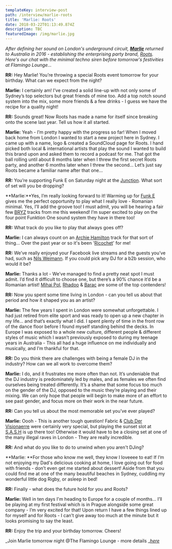 ```yaml
---
templateKey: interview-post
path: /interview/marlie-roots
title: 'Marlie: Roots'
date: 2018-03-22T01:13:49.874Z
description: TBC
featuredImage: /img/marlie.jpg
---
```

_After defining her sound on London's underground circuit, _[**_Marlie_**](https://www.facebook.com/marliedj)_ returned to Australia in 2016 - establishing the enterprising party brand, _[_Roots_](https://www.facebook.com/rootsmusicaustralia/)_. Here's our chat with the minimal techno siren before tomorrow's festivities at Flamingo Lounge..._

**RR:** Hey Marlie! You’re throwing a special Roots event tomorrow for your birthday. What can we expect from the night?

**Marlie:** I certainly am! I’ve created a solid line-up with not only some of Sydney’s top selectors but great friends of mine too. Add a top notch sound system into the mix, some more friends & a few drinks - I guess we have the recipe for a quality night! 

**RR:** Sounds great! Now Roots has made a name for itself since breaking onto the scene last year. Tell us how it all started.

**Marlie:** Yeah - I’m pretty happy with the progress so far! When I moved back home from London I wanted to start a new project here in Sydney. I came up with a name, logo & created a SoundCloud page for Roots. I hand picked both local & international artists that play the sound I wanted to build this brand upon and asked them to record a podcast for me. That got the ball rolling until  about 8 months later when I threw the first secret Roots party, and another 6 months later when I threw the second… Let’s just say Roots became a familiar name after that one…

**RR:** You’re supporting Funk E on Saturday night at the [Junction](https://www.facebook.com/TheJunctionBondi/). What sort of set will you be dropping?

**Marlie:**Yes, I’m really looking forward to it! Warming up for [Funk E](https://www.facebook.com/FunkEtheDJ/) gives me the perfect opportunity to play what I really love - Romanian minimal. Yes, I’ll add the groove too! I must admit, you will be hearing a fair few [BRYZ](https://www.facebook.com/Emanuelbryz) tracks from me this weekend! I’m super excited to play on the four point Funktion One sound system they have in there too!

**RR:** What track do you like to play that always goes off?

**Marlie:** I can always count on an [Archie Hamilton](https://www.facebook.com/archiehamiltonmusic) track for that sort of thing... Over the past year or so it's been '[Ricochet](https://www.beatport.com/track/ricochet-original-mix/9408300)' for me!

**RR:** We’ve really enjoyed your Facebook live streams and the guests you’ve had, such as [Nils Weimann](https://www.facebook.com/nils.weimann.music/). If you could pick any DJ for a b2b session, who would it be?

**Marlie:** Thanks a lot - We’ve managed to find a pretty neat spot I must admit. I’d find it difficult to choose one, but there’s a 90% chance it’d be a Romanian artist! [Mihai Pol](https://www.facebook.com/mihapolprod/), [Rhadoo](https://www.facebook.com/RhadooArpiar/) & [Barac](https://www.facebook.com/baracmusic/) are some of the top contenders! 

**RR:** Now you spent some time living in London - can you tell us about that period and how it shaped you as an artist? 

**Marlie:** The few years I spent in London were somewhat unforgettable. I had just retired from elite sport and was ready to open up a new chapter in my life… and that’s exactly what I did. I spent plenty of time in the front row of the dance floor before I found myself standing behind the decks. In Europe I was exposed to a whole new culture, different people & different styles of music which I wasn’t previously exposed to during my teenage years in Australia - This all had a huge influence on me individually and musically, and I’m thankful for that. 

**RR:** Do you think there are challenges with being a female DJ in the industry? How can we all work to overcome them?

**Marlie:** I do, and it frustrates me more often than not. It’s undeniable that the DJ industry is predominately led by males, and as females we often find ourselves being treated differently. It’s a shame that some focus too much on the gender of the DJ, opposed to the music they’re playing and their mixing. We can only hope that people will begin to make more of an effort to see past gender, and focus more on their work in the near future. 

**RR:** Can you tell us about the most memorable set you’ve ever played?

**Marlie:** Oooh - This is another tough question! Fabric & [Club Der Visionaerre](https://www.facebook.com/ClubderVisionaere/) were certainly very special, but playing the sunset slot at [S.A.S.H](https://www.facebook.com/sashsundays) is up there too! Otherwise it would have to be a closing set at one of the many illegal raves in London - They are really incredible.  

**RR:** And what do you like to do to unwind when you aren't DJing?

**Marlie: **For those who know me well, they know I loveeee to eat! If I’m not enjoying my Dad's delicious cooking at home, I love going out for food with friends - don’t even get me started about dessert! Aside from that you could find me at one of the many beautiful beaches in Sydney, cuddling my wonderful little dog Rigby, or asleep in bed!

**RR:** Finally - what does the future hold for you and Roots? 

**Marlie:** Well in ten days I'm heading to Europe for a couple of months… I’ll be playing at my first festival which is in Prague alongside some great company - I’m very excited for that! Upon return I have a few things lined up for myself and for Roots - I can’t give away too much at the minute but it looks promising to say the least.

**RR:** Enjoy the trip and your birthday tomorrow. Cheers! 

_Join Marlie tomorrow night @The Flamingo Lounge - more details _[_here_](https://www.ravereviewz.net/Event/Roots-Potts-Point/84)
